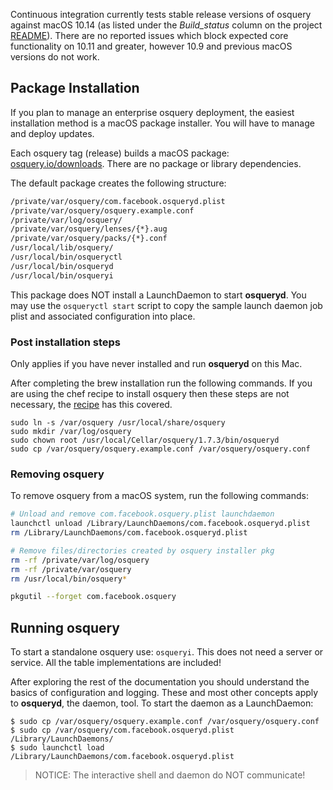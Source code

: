 Continuous integration currently tests stable release versions of osquery against macOS 10.14 (as listed under the _Build_status_ column on the project [README](https://github.com/osquery/osquery/blob/master/README.md)). There are no reported issues which block expected core functionality on 10.11 and greater, however 10.9 and previous macOS versions do not work.

## Package Installation

If you plan to manage an enterprise osquery deployment, the easiest installation method is a macOS package installer. You will have to manage and deploy updates.

Each osquery tag (release) builds a macOS package: [osquery.io/downloads](https://osquery.io/downloads/). There are no package or library dependencies.

The default package creates the following structure:

```sh
/private/var/osquery/com.facebook.osqueryd.plist
/private/var/osquery/osquery.example.conf
/private/var/log/osquery/
/private/var/osquery/lenses/{*}.aug
/private/var/osquery/packs/{*}.conf
/usr/local/lib/osquery/
/usr/local/bin/osqueryctl
/usr/local/bin/osqueryd
/usr/local/bin/osqueryi
```

This package does NOT install a LaunchDaemon to start **osqueryd**. You may use the `osqueryctl start` script to copy the sample launch daemon job plist and associated configuration into place.

### Post installation steps

Only applies if you have never installed and run **osqueryd** on this Mac.

After completing the brew installation run the following commands. If you are using the chef recipe to install osquery then these steps are not necessary, the [recipe](https://osquery.readthedocs.io/en/stable/deployment/configuration/#chef-os-x) has this covered.

```
sudo ln -s /var/osquery /usr/local/share/osquery
sudo mkdir /var/log/osquery
sudo chown root /usr/local/Cellar/osquery/1.7.3/bin/osqueryd
sudo cp /var/osquery/osquery.example.conf /var/osquery/osquery.conf
```

### Removing osquery
To remove osquery from a macOS system, run the following commands:
```sh
# Unload and remove com.facebook.osquery.plist launchdaemon
launchctl unload /Library/LaunchDaemons/com.facebook.osqueryd.plist
rm /Library/LaunchDaemons/com.facebook.osqueryd.plist

# Remove files/directories created by osquery installer pkg
rm -rf /private/var/log/osquery
rm -rf /private/var/osquery
rm /usr/local/bin/osquery*

pkgutil --forget com.facebook.osquery
```

## Running osquery

To start a standalone osquery use: `osqueryi`. This does not need a server or service. All the table implementations are included!

After exploring the rest of the documentation you should understand the basics of configuration and logging. These and most other concepts apply to **osqueryd**, the daemon, tool. To start the daemon as a LaunchDaemon:

```
$ sudo cp /var/osquery/osquery.example.conf /var/osquery/osquery.conf
$ sudo cp /var/osquery/com.facebook.osqueryd.plist /Library/LaunchDaemons/
$ sudo launchctl load /Library/LaunchDaemons/com.facebook.osqueryd.plist
```

> NOTICE: The interactive shell and daemon do NOT communicate!
